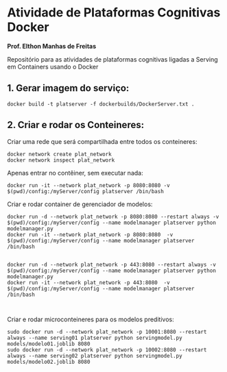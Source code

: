 # Atividade de Plataformas Cognitivas Docker  
__Prof. Elthon Manhas de Freitas__  

Repositório para as atividades de plataformas cognitivas ligadas a Serving em Containers usando o Docker


## 1. Gerar imagem do serviço:


```
docker build -t platserver -f dockerbuilds/DockerServer.txt .
```

## 2. Criar e rodar os Conteineres:

Criar uma rede que será compartilhada entre todos os conteineres:  
```
docker network create plat_network
docker network inspect plat_network
```

Apenas entrar no contêiner, sem executar nada:
```
docker run -it --network plat_network -p 8080:8080 -v $(pwd)/config:/myServer/config platserver /bin/bash
```

Criar e rodar container de gerenciador de modelos:  
```
docker run -d --network plat_network -p 8080:8080 --restart always -v $(pwd)/config:/myServer/config --name modelmanager platserver python modelmanager.py 
docker run -it --network plat_network -p 8080:8080  -v $(pwd)/config:/myServer/config --name modelmanager platserver /bin/bash


docker run -d --network plat_network -p 443:8080 --restart always -v $(pwd)/config:/myServer/config --name modelmanager platserver python modelmanager.py 
docker run -it --network plat_network -p 443:8080  -v $(pwd)/config:/myServer/config --name modelmanager platserver /bin/bash



```

Criar e rodar microconteineres para os modelos preditivos:  
```
sudo docker run -d --network plat_network -p 10001:8080 --restart always --name serving01 platserver python servingmodel.py models/modelo01.joblib 8080
sudo docker run -d --network plat_network -p 10002:8080 --restart always --name serving02 platserver python servingmodel.py models/modelo02.joblib 8080



```